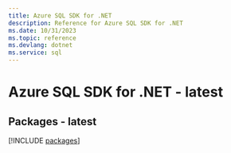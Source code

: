 ```yaml
---
title: Azure SQL SDK for .NET
description: Reference for Azure SQL SDK for .NET
ms.date: 10/31/2023
ms.topic: reference
ms.devlang: dotnet
ms.service: sql
---
```

# Azure SQL SDK for .NET - latest
## Packages - latest
[!INCLUDE [packages](sql-index.md)]
